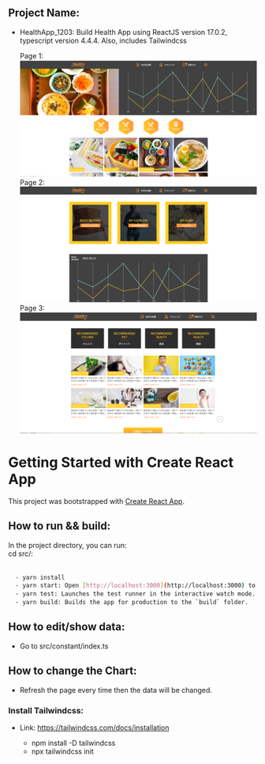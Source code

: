## Project Name:

- HealthApp_1203: Build Health App using ReactJS version 17.0.2, typescript version 4.4.4. Also, includes Tailwindcss

  Page 1:
  ![Home](src/images/my_page_1.png)
  Page 2:
  ![Home](src/images/my_page_2.png)
  Page 3:
  ![Home](src/images/my_page_3.png)

# Getting Started with Create React App

This project was bootstrapped with [Create React App](https://github.com/facebook/create-react-app).

## How to run && build:

In the project directory, you can run:\
cd src/:

```bash

  - yarn install
  - yarn start: Open [http://localhost:3000](http://localhost:3000) to view it in your browser.
  - yarn test: Launches the test runner in the interactive watch mode.
  - yarn build: Builds the app for production to the `build` folder.
```

## How to edit/show data:

- Go to src/constant/index.ts

## How to change the Chart:

- Refresh the page every time then the data will be changed.

### Install Tailwindcss:

- Link: https://tailwindcss.com/docs/installation

  - npm install -D tailwindcss
  - npx tailwindcss init

```

```
